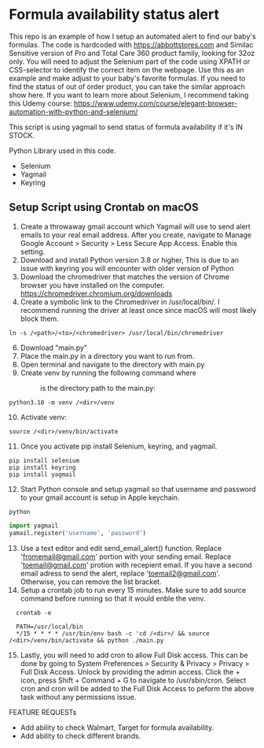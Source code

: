 # Formula availability status alert

This repo is an example of how I setup an automated alert to find our baby's formulas. The code is hardcoded with https://abbottstores.com and Similac Sensitive version of Pro and Total Care 360 product family, looking for 32oz only. You will need to adjust the Selenium part of the code using XPATH or CSS-selector to identify the correct item on the webpage. Use this as an example and make adjust to your baby's favorite formulas. 
If you need to find the status of out of order product, you can take the similar approach show here. If you want to learn more about Selenium, I recommend taking this Udemy course: https://www.udemy.com/course/elegant-browser-automation-with-python-and-selenium/

This script is using yagmail to send status of formula availability if it's IN STOCK.

Python Library used in this code.
- Selenium
- Yagmail
- Keyring


## Setup Script using Crontab on macOS
1. Create a throwaway gmail account which Yagmail will use to send alert emails to your real email address. After you create, navigate to Manage Google Account > Security > Less Secure App Access. Enable this setting. 
2. Download and install Python version 3.8 or higher, This is due to an issue with keyring you will encounter with older version of Python
3. Download the chromedriver that matches the version of Chrome browser you have installed on the computer. https://chromedriver.chromium.org/downloads
4. Create a symbolic link to the Chromedriver in /usr/local/bin/. I recommend running the driver at least once since macOS will most likely block them.
```
ln -s /<path>/<to>/<chromedriver> /usr/local/bin/chromedriver
```
6. Download "main.py"
7. Place the main.py in a directory you want to run from. 
8. Open terminal and navigate to the directory with main.py
9. Create venv by running the following command where <dir> is the directory path to the main.py:
```
python3.10 -m venv /<dir>/venv
```
10. Activate venv:
```
source /<dir>/venv/bin/activate
```
11. Once you activate pip install Selenium, keyring, and yagmail.
```
pip install selenium
pip install keyring
pip install yagmail
```
12. Start Python console and setup yagmail so that username and password to your gmail account is setup in Apple keychain. 
```
python
```
```python
import yagmail
yamail.register('username', 'password')
```
13. Use a text editor and edit send_email_alert() function. 
  Replace 'fromemail@gmail.com' portion with your sending email. 
  Replace 'toemail@gmail.com' protion with recepient email. If you have a second email adress to send the alert, replace 'toemail2@gmail.com'. Otherwise, you can remove the list bracket. 
14. Setup a crontab job to run every 15 minutes. Make sure to add source command before running so that it would enble the venv.
```
  crontab -e
```
```
  PATH=/usr/local/bin
  */15 * * * * /usr/bin/env bash -c 'cd /<dir>/ && source /<dir>/venv/bin/activate && python ./main.py
```
15. Lastly, you will need to add cron to allow Full Disk access. This can be done by going to System Preferences > Security & Privacy > Privacy > Full Disk Access. Unlock by providing the admin access. Click the + icon, press Shift + Command + G to navigate to /usr/sbin/cron. Select cron and cron will be added to the Full Disk Access to peform the above task without any permissions issue. 

FEATURE REQUESTs
- Add ability to check Walmart, Target for formula availability.
- Add ability to check different brands. 
